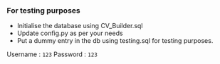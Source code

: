 ### For testing purposes

- Initialise the database using CV_Builder.sql
- Update config.py as per your needs
- Put a dummy entry in the db using testing.sql for testing purposes.

Username : `123`
Password : `123`
